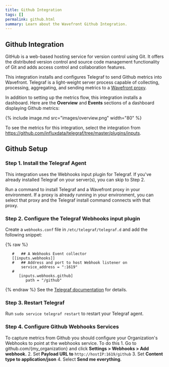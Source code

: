 ```yaml
---
title: Github Integration
tags: []
permalink: github.html
summary: Learn about the Wavefront Github Integration.
---
```

## Github Integration
GitHub is a web-based hosting service for version control using Git. It offers the distributed version control and source code management functionality of Git and adds access control and collaboration features.

This integration installs and configures Telegraf to send Github metrics into Wavefront. Telegraf is a light-weight server process capable of collecting, processing, aggregating, and sending metrics to a [Wavefront proxy](https://docs.wavefront.com/proxies.html).

In addition to setting up the metrics flow, this integration installs a dashboard. Here are the **Overview** and **Events** sections of a dashboard displaying Github metrics:

{% include image.md src="images/overview.png" width="80" %}


To see the metrics for this integration, select the integration from <https://github.com/influxdata/telegraf/tree/master/plugins/inputs>.
## Github Setup



### Step 1. Install the Telegraf Agent
This integration uses the Webhooks input plugin for Telegraf. If you've already installed Telegraf on your server(s), you can skip to Step 2.

Run a command to install Telegraf and a Wavefront proxy in your environment. If a proxy is already running in your environment, you can select that proxy and the Telegraf install command connects with that proxy.

### Step 2. Configure the Telegraf Webhooks input plugin

Create a `webhooks.conf` file in `/etc/telegraf/telegraf.d` and add the following snippet:

 {% raw %}
```   
   #   ## A Webhooks Event collector
   [[inputs.webhooks]]
   #   ## Address and port to host Webhook listener on
       service_address = ":1619"
   #
      [inputs.webhooks.github]
         path = "/github"
```
{% endraw %}
See the [Telegraf documentation](https://github.com/influxdata/telegraf/tree/master/plugins/inputs/webhooks) for details.

### Step 3. Restart Telegraf

Run `sudo service telegraf restart` to restart your Telegraf agent.

### Step 4. Configure Github Webhooks Services

To capture metrics from Github you should configure your Organization's Webhooks to point at the webhooks service. To do this
    1. Go to github.com/{my_organization} and click **Settings > Webhooks > Add webhook.**
    2. Set **Payload URL to** `http://hostIP:1619/github`
    3. Set **Content type to application/json**
    4. Select **Send me everything**.
